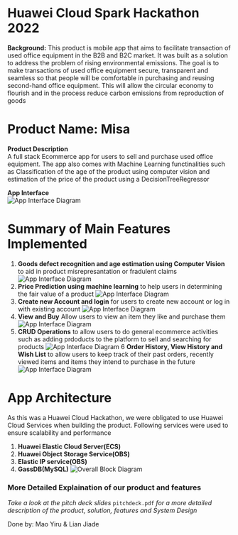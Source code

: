 # Huawei Cloud Spark Hackathon 2022

**Background:** This product is mobile app that aims to facilitate transaction of used office equipment in the B2B and B2C market. It was built as a solution to address the problem of rising environmental emissions. The goal is to make transactions of used office equipment secure, transparent and seamless so that people will be comfortable in purchasing and reusing second-hand office equipment. This will allow the circular economy to flourish and in the process reduce carbon emissions from reproduction of goods 


# Product Name: Misa
**Product Description**<br />
A full stack Ecommerce app for users to sell and purchase used office equipment. The app also comes with Machine Learning functinalities such as  Classification of the age of the product using computer vision and estimation of the price of the product using a DecisionTreeRegressor <br/>

**App Interface**<br />
![App Interface Diagram](https://github.com/CSjiade/Huawei_Cloud_Hackathon/blob/main/documents/interface.png)

# Summary of Main Features Implemented
1. **Goods defect recognition and age estimation using Computer Vision** to aid in product misrepresantation or fradulent claims
![App Interface Diagram](https://github.com/CSjiade/Huawei_Cloud_Hackathon/blob/main/documents/cv.png)
2. **Price Prediction using machine learning** to help users in determining the fair value of a product
![App Interface Diagram](https://github.com/CSjiade/Huawei_Cloud_Hackathon/blob/main/documents/predict.png)
3. **Create new Account and login** for users to create new account or log in with existing account
![App Interface Diagram](https://github.com/CSjiade/Huawei_Cloud_Hackathon/blob/main/documents/login.png)
4. **View and Buy** Allow users to view an item they like and purchase them
![App Interface Diagram](https://github.com/CSjiade/Huawei_Cloud_Hackathon/blob/main/documents/buy.png)
5. **CRUD Operations** to allow users to do general ecommerce activities such as adding prdoducts to the platform to sell and searching for products
![App Interface Diagram](https://github.com/CSjiade/Huawei_Cloud_Hackathon/blob/main/documents/crud.png)
6 **Order History, View History and Wish List** to allow users to keep track of their past orders, recently viewed items and items they intend to purchase in the future
![App Interface Diagram](https://github.com/CSjiade/Huawei_Cloud_Hackathon/blob/main/documents/list.png)

# App Architecture <br />
As this was a Huawei Cloud Hackathon, we were obligated to use Huawei Cloud Services when building the product. Following services were used to ensure scalability and performance
1. **Huawei Elastic Cloud Server(ECS)**
2. **Huawei Object Storage Service(OBS)**
3. **Elastic IP service(OBS)**
4. **GassDB(MySQL)**
![Overall Block Diagram](https://github.com/CSjiade/Huawei_Cloud_Hackathon/blob/main/documents/setup.png)

### More Detailed Explaination of our product and features
*Take a look at the pitch deck slides* `pitchdeck.pdf` *for a more detailed description of the product, solution, features and System Design*

Done by: Mao Yiru & Lian Jiade
